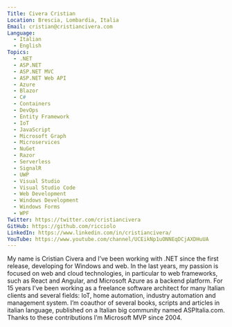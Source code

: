 ```yaml
---
Title: Civera Cristian
Location: Brescia, Lombardia, Italia
Email: cristian@cristiancivera.com
Language:
  - Italian
  - English
Topics:
  - .NET
  - ASP.NET
  - ASP.NET MVC
  - ASP.NET Web API
  - Azure
  - Blazor
  - C#
  - Containers
  - DevOps
  - Entity Framework
  - IoT
  - JavaScript
  - Microsoft Graph
  - Microservices
  - NuGet
  - Razor
  - Serverless
  - SignalR
  - UWP
  - Visual Studio
  - Visual Studio Code
  - Web Development
  - Windows Development
  - Windows Forms
  - WPF
Twitter: https://twitter.com/cristiancivera
GitHub: https://github.com/ricciolo
LinkedIn: https://www.linkedin.com/in/cristiancivera/
YouTube: https://www.youtube.com/channel/UCEikNp1uONNEqDCjAXDHuUA
---
```

My name is Cristian Civera and I’ve been working with .NET since the first release, developing for Windows and web. In the last years, my passion is focused on web and cloud technologies, in particular to web frameworks, such as React and Angular, and Microsoft Azure as a backend platform.
For 15 years I’ve been working as a freelance software architect for many Italian clients and several fields: IoT, home automation, industry automation and management system.
I’m coauthor of several books, scripts and articles in italian language, published on a Italian big community named ASPItalia.com. Thanks to these contributions I’m Microsoft MVP since 2004.

